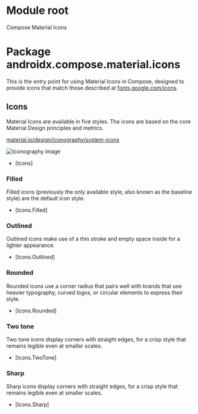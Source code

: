 # Module root

Compose Material Icons

# Package androidx.compose.material.icons

This is the entry point for using Material Icons in Compose, designed to provide icons that match those described at [fonts.google.com/icons](https://fonts.google.com/icons).

## Icons

Material Icons are available in five styles. The icons are based on the core Material Design principles and metrics.

[material.io/design/iconography/system-icons](https://material.io/design/iconography/system-icons.html)

![Iconography image](https://lh3.googleusercontent.com/64GWPJbpSJKB2hejLK02GLHjflv2B8cCr7SJUQI7cHXO0Qakc28U-ZRw7IRL3WadD8Stugb1HB4GgpqEkRydsEaR9AC4SqrTeRlCDlo=w1064-v0)

* [Icons]

### Filled

Filled icons (previously the only available style, also known as the baseline style) are the default icon style.

* [Icons.Filled]

### Outlined

Outlined icons make use of a thin stroke and empty space inside for a lighter appearance.

* [Icons.Outlined]

### Rounded

Rounded icons use a corner radius that pairs well with brands that use heavier typography, curved logos, or circular elements to express their style.

* [Icons.Rounded]

### Two tone

Two tone icons display corners with straight edges, for a crisp style that remains legible even at smaller scales.

* [Icons.TwoTone]

### Sharp

Sharp icons display corners with straight edges, for a crisp style that remains legible even at smaller scales.

* [Icons.Sharp]
